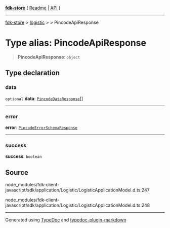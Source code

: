 [**fdk-store**](../../../README.md) ( [Readme](../../../README.md) \| [API](../../../API.md) )

---

[fdk-store](../../../API.md) > [logistic](../../README.md) > [<internal>](../README.md) > PincodeApiResponse

# Type alias: PincodeApiResponse

> **PincodeApiResponse**: `object`

## Type declaration

### data

`optional` **data**: [`PincodeDataResponse`](type-alias.PincodeDataResponse.md)[]

---

### error

**error**: [`PincodeErrorSchemaResponse`](type-alias.PincodeErrorSchemaResponse.md)

---

### success

**success**: `boolean`

## Source

node_modules/fdk-client-javascript/sdk/application/Logistic/LogisticApplicationModel.d.ts:247

node_modules/fdk-client-javascript/sdk/application/Logistic/LogisticApplicationModel.d.ts:248

---

Generated using [TypeDoc](https://typedoc.org/) and [typedoc-plugin-markdown](https://www.npmjs.com/package/typedoc-plugin-markdown)
